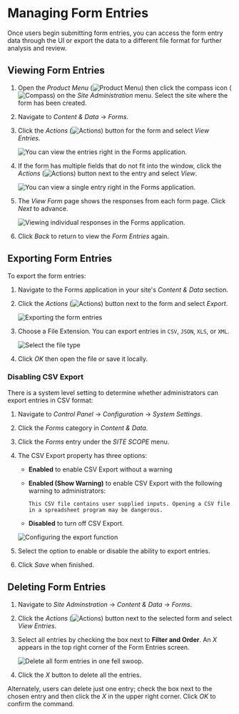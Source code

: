 # Managing Form Entries

Once users begin submitting form entries, you can access the form entry data through the UI or export the data to a different file format for further analysis and review.

## Viewing Form Entries

1. Open the _Product Menu_ (![Product Menu](../../../images/icon-product-menu.png)) then click the compass icon (![Compass](../../../images/icon-compass.png)) on the _Site Administration_ menu. Select the site where the form has been created.
1. Navigate to _Content & Data_ &rarr; _Forms_.
1. Click the _Actions_ (![Actions](../../../images/icon-actions.png)) button for the form and select _View Entries_.

    ![You can view the entries right in the Forms application. ](./managing-form-entries/images/01.png)

1. If the form has multiple fields that do not fit into the window, click the *Actions* (![Actions](../../../images/icon-actions.png)) button next to the entry and select *View*.

    ![You can view a single entry right in the Forms application.](./managing-form-entries/images/02.png)

1. The _View Form_ page shows the responses from each form page. Click *Next* to advance.

    ![Viewing individual responses in the Forms application.](./managing-form-entries/images/03.png)

1. Click _Back_ to return to view the _Form Entries_ again.

## Exporting Form Entries

To export the form entries:

1. Navigate to the Forms application in your site's _Content & Data_ section.
1. Click the *Actions* (![Actions](../../../images/icon-actions.png)) button next to the form and select *Export*.

    ![Exporting the form entries](./managing-form-entries/images/04.png)

1. Choose a File Extension. You can export entries in `CSV`, `JSON`, `XLS`, or `XML`.

    ![Select the file type](./managing-form-entries/images/05.png)

1. Click *OK* then open the file or save it locally.

### Disabling CSV Export

There is a system level setting to determine whether administrators can export entries in CSV format:

1. Navigate to _Control Panel_ &rarr; _Configuration_ &rarr; _System Settings_.
1. Click the _Forms_ category in _Content & Data_.
1. Click the _Forms_ entry under the _SITE SCOPE_ menu.
1. The CSV Export property has three options:

    * **Enabled** to enable CSV Export without a warning
    * **Enabled (Show Warning)** to enable CSV Export with the following warning to administrators:

        `This CSV file contains user supplied inputs. Opening a CSV file in a spreadsheet program may be dangerous.`

    * **Disabled** to turn off CSV Export.

   ![Configuring the export function](./managing-form-entries/images/06.png)

1. Select the option to enable or disable the ability to export entries.
1. Click _Save_ when finished.

## Deleting Form Entries

1. Navigate to _Site Adminstration_ &rarr; _Content & Data_ &rarr; _Forms_.
1. Click the _Actions_ (![Actions](../../../images/icon-actions.png)) button next to the selected form and select _View Entries_.
1. Select all entries by checking the box next to **Filter and Order**. An _X_ appears in the top right corner of the Form Entries screen.

    ![Delete all form entries in one fell swoop.](./managing-form-entries/images/07.png)

1. Click the _X_ button to delete all the entries.

Alternately, users can delete just one entry; check the box next to the chosen entry and then click the _X_ in the upper right corner. Click _OK_ to confirm the command.
